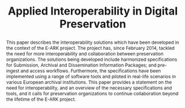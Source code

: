 ---
abstract: "This paper describes the interoperability solutions which have been developed
  in the context of the E-ARK project. The project has, since February 2014, tackled
  the need for more interoperability and collaboration between preservation organizations.
  The solutions being developed include harmonized specifications for Submission,
  Archival and Dissemination Information Packages; and pre-ingest and access workflows.
  Furthermore, the specifications have been implemented using a range of software
  tools and piloted in real-life scenarios in various European archival institutions.
  \nThis paper provides a statement on the need for interoperability, and an overview
  of the necessary specifications and tools, and it calls for preservation organizations
  to continue collaboration beyond the lifetime of the E-ARK project.\n"
creators:
- Kuldar Aas
- Janet Delve
- Andrew Wilson
date: null
document_url: https://services.phaidra.univie.ac.at/api/object/o:503177/download
grand_parent: iPRES
institutions: []
keywords: []
landing_page_url: https://phaidra.univie.ac.at/o:503177
language: eng
layout: publication
license: CC BY-NC-SA 3.0 AT
notes_url: null
parent: iPRES 2016
publication_type: paper
size: 611801
slides_url: null
source_name: iPRES
stream_url: null
title: Applied Interoperability in Digital Preservation
year: 2016
---